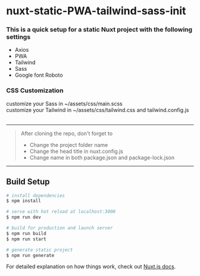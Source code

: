 # nuxt-static-PWA-tailwind-sass-init
### This is a quick setup for a static Nuxt project with the following settings
- Axios
- PWA
- Tailwind
- Sass
- Google font Roboto

### CSS Customization
customize your Sass in ~/assets/css/main.scss <br/>
customize your Tailwind in ~/assets/css/tailwind.css and tailwind.config.js
<br/>
<br/>
***
> After cloning the repo, don't forget to 
>   - Change the project folder name 
>   - Change the head title in nuxt.config.js
>   - Change name in both package.json and package-lock.json
***

## Build Setup

```bash
# install dependencies
$ npm install

# serve with hot reload at localhost:3000
$ npm run dev

# build for production and launch server
$ npm run build
$ npm run start

# generate static project
$ npm run generate
```

For detailed explanation on how things work, check out [Nuxt.js docs](https://nuxtjs.org).
